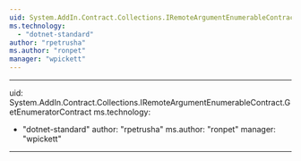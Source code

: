 ```yaml
---
uid: System.AddIn.Contract.Collections.IRemoteArgumentEnumerableContract
ms.technology: 
  - "dotnet-standard"
author: "rpetrusha"
ms.author: "ronpet"
manager: "wpickett"
---
```


---
uid: System.AddIn.Contract.Collections.IRemoteArgumentEnumerableContract.GetEnumeratorContract
ms.technology: 
  - "dotnet-standard"
author: "rpetrusha"
ms.author: "ronpet"
manager: "wpickett"
---
